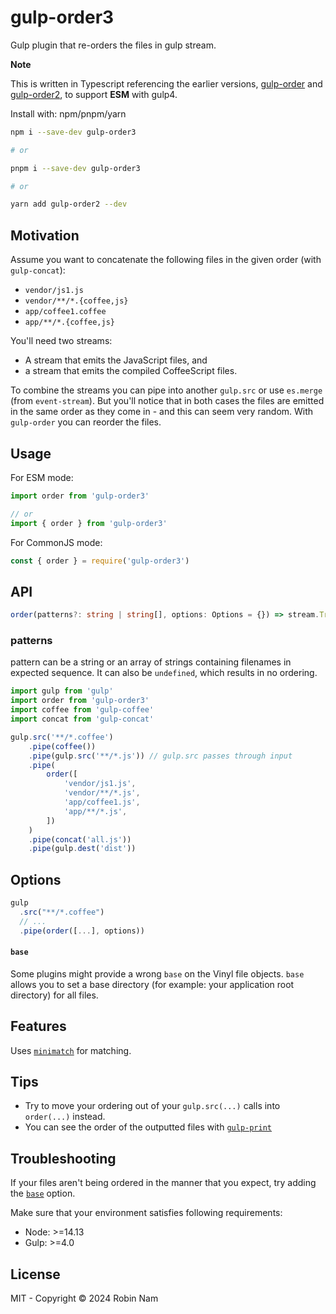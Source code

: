 # gulp-order3

Gulp plugin that re-orders the files in gulp stream.

**Note**

This is written in Typescript referencing the earlier versions, [gulp-order](https://github.com/gulp-community/gulp-order) and [gulp-order2](https://github.com/sphela/gulp-order), to support **ESM** with gulp4.

Install with: npm/pnpm/yarn

```sh
npm i --save-dev gulp-order3

# or

pnpm i --save-dev gulp-order3

# or

yarn add gulp-order2 --dev
```

## Motivation

Assume you want to concatenate the following files in the given order (with `gulp-concat`):

-   `vendor/js1.js`
-   `vendor/**/*.{coffee,js}`
-   `app/coffee1.coffee`
-   `app/**/*.{coffee,js}`

You'll need two streams:

-   A stream that emits the JavaScript files, and
-   a stream that emits the compiled CoffeeScript files.

To combine the streams you can pipe into another `gulp.src` or use `es.merge` (from `event-stream`). But you'll notice that in both cases the files are emitted in the same order as they come in - and this can seem very random. With `gulp-order` you can reorder the files.


## Usage

For ESM mode:
```ts
import order from 'gulp-order3'

// or
import { order } from 'gulp-order3'
```

For CommonJS mode:
```ts
const { order } = require('gulp-order3')
```


## API

```ts
order(patterns?: string | string[], options: Options = {}) => stream.Transform
```

### patterns

pattern can be a string or an array of strings containing filenames in expected sequence. It can also be `undefined`, which results in no ordering.

```javascript
import gulp from 'gulp'
import order from 'gulp-order3'
import coffee from 'gulp-coffee'
import concat from 'gulp-concat'

gulp.src('**/*.coffee')
    .pipe(coffee())
    .pipe(gulp.src('**/*.js')) // gulp.src passes through input
    .pipe(
        order([
            'vendor/js1.js',
            'vendor/**/*.js',
            'app/coffee1.js',
            'app/**/*.js',
        ])
    )
    .pipe(concat('all.js'))
    .pipe(gulp.dest('dist'))
```

## Options

```javascript
gulp
  .src("**/*.coffee")
  // ...
  .pipe(order([...], options))
```

#### `base`

Some plugins might provide a wrong `base` on the Vinyl file objects. `base` allows you to set a base directory (for example: your application root directory) for all files.

## Features

Uses [`minimatch`](https://github.com/isaacs/minimatch) for matching.

## Tips

-   Try to move your ordering out of your `gulp.src(...)` calls into `order(...)` instead.
-   You can see the order of the outputted files with [`gulp-print`](https://github.com/alexgorbatchev/gulp-print)

## Troubleshooting

If your files aren't being ordered in the manner that you expect, try adding the [`base`](#base) option.

Make sure that your environment satisfies following requirements:

-   Node: >=14.13
-   Gulp: >=4.0

## License

MIT - Copyright © 2024 Robin Nam
